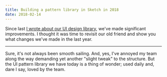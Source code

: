 ```yaml
---
title: Building a pattern library in Sketch in 2018
date: 2018-02-14
---
```

Since last [I wrote about our UI design library](/articles/5), we've made significant improvements. I thought it was time to revisit our old friend and show you what changes we've made in the last year.

---

Sure, it's not always been smooth sailing. And, yes, I've annoyed my team along the way demanding yet another "slight tweak" to the structure. But the UI pattern library we have today is a thing of wonder; used daily and, dare I say, loved by the team. 